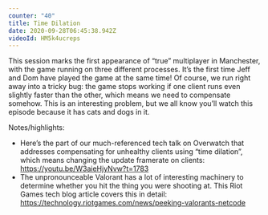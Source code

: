 ```yaml
---
counter: "40"
title: Time Dilation
date: 2020-09-28T06:45:38.942Z
videoId: HM5k4ucreps
---
```

This session marks the first appearance of “true” multiplayer in Manchester, with the game running on three different processes. It’s the first time Jeff and Dom have played the game at the same time! Of course, we run right away into a tricky bug: the game stops working if one client runs even slightly faster than the other, which means we need to compensate somehow. This is an interesting problem, but we all know you’ll watch this episode because it has cats and dogs in it.

Notes/highlights:
- Here’s the part of our much-referenced tech talk on Overwatch that addresses compensating for unhealthy clients using “time dilation”, which means changing the update framerate on clients: https://youtu.be/W3aieHjyNvw?t=1783
- The unpronounceable Valorant has a lot of interesting machinery to determine whether you hit the thing you were shooting at. This Riot Games tech blog article covers this in detail: https://technology.riotgames.com/news/peeking-valorants-netcode
